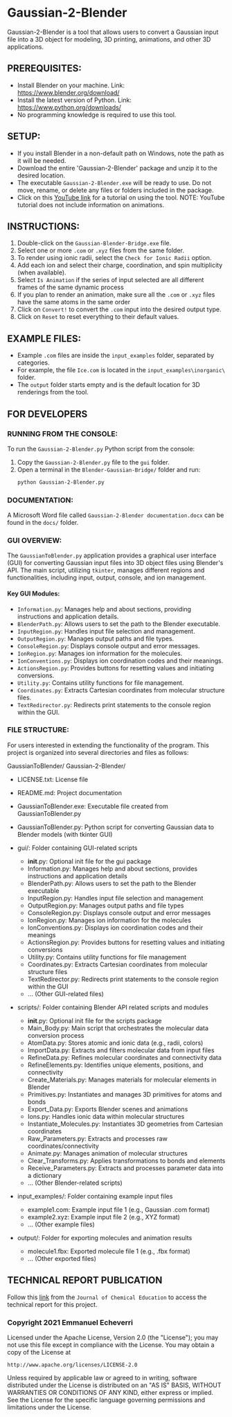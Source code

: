 ﻿# Gaussian-2-Blender

Gaussian-2-Blender is a tool that allows users to convert a Gaussian input file into a 3D object for modeling, 3D printing, animations, and other 3D applications.

## PREREQUISITES:
- Install Blender on your machine. Link: https://www.blender.org/download/
- Install the latest version of Python. Link: https://www.python.org/downloads/
- No programming knowledge is required to use this tool.

## SETUP:
- If you install Blender in a non-default path on Windows, note the path as it will be needed.
- Download the entire 'Gaussian-2-Blender' package and unzip it to the desired location.
- The executable `Gaussian-2-Blender.exe` will be ready to use. Do not move, rename, or delete any files or folders included in the package.
- Click on this [YouTube link](https://youtu.be/w_bsJ7daaas) for a tutorial on using the tool. NOTE: YouTube tutorial does not include information on animations.

## INSTRUCTIONS:
1. Double-click on the `Gaussian-Blender-Bridge.exe` file.
2. Select one or more `.com` or `.xyz` files from the same folder.
3. To render using ionic radii, select the `Check for Ionic Radii` option.
4. Add each ion and select their charge, coordination, and spin multiplicity (when available).
5. Select `Is Animation` if the series of input selected are all different frames of the same dynamic process
6. If you plan to render an animation, make sure all the `.com` or `.xyz` files have the same atoms in the same order
7. Click on `Convert!` to convert the `.com` input into the desired output type.
8. Click on `Reset` to reset everything to their default values.

## EXAMPLE FILES:
- Example `.com` files are inside the `input_examples` folder, separated by categories.
- For example, the file `Ice.com` is located in the `input_examples\inorganic\` folder.
- The `output` folder starts empty and is the default location for 3D renderings from the tool.

## FOR DEVELOPERS

### RUNNING FROM THE CONSOLE:
To run the `Gaussian-2-Blender.py` Python script from the console:
1. Copy the `Gaussian-2-Blender.py` file to the `gui` folder.
2. Open a terminal in the `Blender-Gaussian-Bridge/` folder and run:
   ```bash
   python Gaussian-2-Blender.py
    ```

### DOCUMENTATION:
A Microsoft Word file called `Gaussian-2-Blender documentation.docx` can be found in the `docs/` folder.

### GUI OVERVIEW:
The `GaussianToBlender.py` application provides a graphical user interface (GUI) for converting Gaussian input files into 3D object files using Blender's API. The main script, utilizing `tkinter`, manages different regions and functionalities, including input, output, console, and ion management.

#### Key GUI Modules:
- `Information.py`: Manages help and about sections, providing instructions and application details.
- `BlenderPath.py`: Allows users to set the path to the Blender executable.
- `InputRegion.py`: Handles input file selection and management.
- `OutputRegion.py`: Manages output paths and file types.
- `ConsoleRegion.py`: Displays console output and error messages.
- `IonRegion.py`: Manages ion information for the molecules.
- `IonConventions.py`: Displays ion coordination codes and their meanings.
- `ActionsRegion.py`: Provides buttons for resetting values and initiating conversions.
- `Utility.py`: Contains utility functions for file management.
- `Coordinates.py`: Extracts Cartesian coordinates from molecular structure files.
- `TextRedirector.py`: Redirects print statements to the console region within the GUI.

### FILE STRUCTURE:
For users interested in extending the functionality of the program. This project is organized into several directories and files as follows:

GaussianToBlender/
Gaussian-2-Blender/
- LICENSE.txt: License file
- README.md: Project documentation
- GaussianToBlender.exe: Executable file created from GaussianToBlender.py
- GaussianToBlender.py: Python script for converting Gaussian data to Blender models (with tkinter GUI)

- gui/: Folder containing GUI-related scripts
  - __init__.py: Optional init file for the gui package
  - Information.py: Manages help and about sections, provides instructions and application details
  - BlenderPath.py: Allows users to set the path to the Blender executable
  - InputRegion.py: Handles input file selection and management
  - OutputRegion.py: Manages output paths and file types
  - ConsoleRegion.py: Displays console output and error messages
  - IonRegion.py: Manages ion information for the molecules
  - IonConventions.py: Displays ion coordination codes and their meanings
  - ActionsRegion.py: Provides buttons for resetting values and initiating conversions
  - Utility.py: Contains utility functions for file management
  - Coordinates.py: Extracts Cartesian coordinates from molecular structure files
  - TextRedirector.py: Redirects print statements to the console region within the GUI
  - ... (Other GUI-related files)

- scripts/: Folder containing Blender API related scripts and modules
  - __init__.py: Optional init file for the scripts package
  - Main_Body.py: Main script that orchestrates the molecular data conversion process
  - AtomData.py: Stores atomic and ionic data (e.g., radii, colors)
  - ImportData.py: Extracts and filters molecular data from input files
  - RefineData.py: Refines molecular coordinates and connectivity data
  - RefineElements.py: Identifies unique elements, positions, and connectivity
  - Create_Materials.py: Manages materials for molecular elements in Blender
  - Primitives.py: Instantiates and manages 3D primitives for atoms and bonds
  - Export_Data.py: Exports Blender scenes and animations
  - Ions.py: Handles ionic data within molecular structures
  - Instantiate_Molecules.py: Instantiates 3D geometries from Cartesian coordinates
  - Raw_Parameters.py: Extracts and processes raw coordinates/connectivity
  - Animate.py: Manages animation of molecular structures
  - Clear_Transforms.py: Applies transformations to bonds and elements
  - Receive_Parameters.py: Extracts and processes parameter data into a dictionary
  - ... (Other Blender-related scripts)

- input_examples/: Folder containing example input files
  - example1.com: Example input file 1 (e.g., Gaussian .com format)
  - example2.xyz: Example input file 2 (e.g., XYZ format)
  - ... (Other example files)

- output/: Folder for exporting molecules and animation results
  - molecule1.fbx: Exported molecule file 1 (e.g., .fbx format)
  - ... (Other exported files)


## TECHNICAL REPORT PUBLICATION
Follow this [link](https://doi.org/10.1021/acs.jchemed.1c00515) from the `Journal of Chemical Education` to access the technical report for this project. 
    

### Copyright 2021 Emmanuel Echeverri

Licensed under the Apache License, Version 2.0 (the "License");
you may not use this file except in compliance with the License.
You may obtain a copy of the License at

    http://www.apache.org/licenses/LICENSE-2.0

Unless required by applicable law or agreed to in writing, software
distributed under the License is distributed on an "AS IS" BASIS,
WITHOUT WARRANTIES OR CONDITIONS OF ANY KIND, either express or implied.
See the License for the specific language governing permissions and
limitations under the License.

